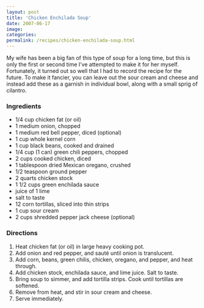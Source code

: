 ```yaml
---
layout: post
title: 'Chicken Enchilada Soup'
date: 2007-06-17
image:
categories:
permalink: /recipes/chicken-enchilada-soup.html
---
```


My wife has been a big fan of this type of soup for a long time, but this is only the first or second time I’ve attempted to make it for her myself. Fortunately, it turned out so well that I had to record the recipe for the future. To make it fancier, you can leave out the sour cream and cheese and instead add these as a garnish in individual bowl, along with a small sprig of cilantro.

### Ingredients

- 1/4 cup chicken fat (or oil)
- 1 medium onion, chopped
- 1 medium red bell pepper, diced (optional)
- 1 cup whole kernel corn
- 1 cup black beans, cooked and drained
- 1/4 cup (1 can) green chili peppers, chopped
- 2 cups cooked chicken, diced
- 1 tablespoon dried Mexican oregano, crushed
- 1/2 teaspoon ground pepper
- 2 quarts chicken stock
- 1 1/2 cups green enchilada sauce
- juice of 1 lime
- salt to taste
- 12 corn tortillas, sliced into thin strips
- 1 cup sour cream
- 2 cups shredded pepper jack cheese (optional)

### Directions

1. Heat chicken fat (or oil) in large heavy cooking pot.
2. Add onion and red pepper, and sauté until onion is translucent.
3. Add corn, beans, green chilis, chicken, oregano, and pepper, and heat through.
4. Add chicken stock, enchilada sauce, and lime juice. Salt to taste.
5. Bring soup to simmer, and add tortilla strips. Cook until tortillas are softened.
6. Remove from heat, and stir in sour cream and cheese.
7. Serve immediately.
